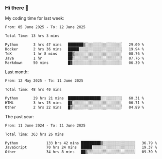 ### Hi there 👋

My coding time for last week:

<!--START_SECTION:week-->

```txt
From: 05 June 2025 - To: 12 June 2025

Total Time: 13 hrs 3 mins

Python       3 hrs 47 mins   ███████▒░░░░░░░░░░░░░░░░░   29.09 %
Docker       2 hrs 36 mins   █████░░░░░░░░░░░░░░░░░░░░   19.94 %
TeX          1 hr 8 mins     ██▒░░░░░░░░░░░░░░░░░░░░░░   08.76 %
Java         1 hr            ██░░░░░░░░░░░░░░░░░░░░░░░   07.76 %
Markdown     50 mins         █▓░░░░░░░░░░░░░░░░░░░░░░░   06.39 %
```

<!--END_SECTION:week-->

Last month:

<!--START_SECTION:month-->

```txt
From: 12 May 2025 - To: 11 June 2025

Total Time: 48 hrs 40 mins

Python       29 hrs 21 mins  ███████████████░░░░░░░░░░   60.31 %
HTML         3 hrs 15 mins   █▓░░░░░░░░░░░░░░░░░░░░░░░   06.71 %
Other        2 hrs 22 mins   █▒░░░░░░░░░░░░░░░░░░░░░░░   04.89 %
```

<!--END_SECTION:month-->

The past year:

<!--START_SECTION:year-->

```txt
From: 11 June 2024 - To: 11 June 2025

Total Time: 363 hrs 26 mins

Python             133 hrs 42 mins █████████▒░░░░░░░░░░░░░░░   36.79 %
JavaScript         70 hrs 24 mins  █████░░░░░░░░░░░░░░░░░░░░   19.37 %
Other              34 hrs 8 mins   ██▒░░░░░░░░░░░░░░░░░░░░░░   09.39 %
```

<!--END_SECTION:year-->
